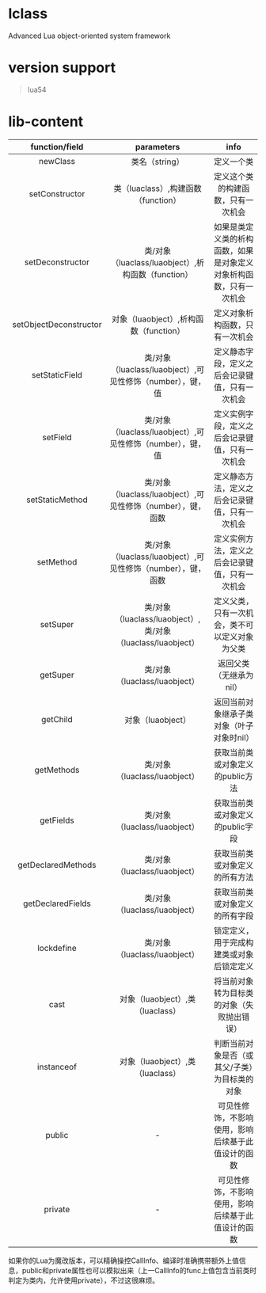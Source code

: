# lclass
Advanced Lua object-oriented system framework

# version support
> lua54

# lib-content

|     function/field     |                          parameters                          |                                info                                |
| :--------------------: | :----------------------------------------------------------: | :----------------------------------------------------------------: |
|        newClass        |                        类名（string）                        |                             定义一个类                             |
|     setConstructor     |             类（luaclass）,构建函数（function）              |                 定义这个类的构建函数，只有一次机会                 |
|    setDeconstructor    |      类/对象（luaclass/luaobject）,析构函数（function）      | 如果是类定义类的析构函数，如果是对象定义对象析构函数，只有一次机会 |
| setObjectDeconstructor |            对象（luaobject）,析构函数（function）            |                   定义对象析构函数，只有一次机会                   |
|     setStaticField     |  类/对象（luaclass/luaobject）,可见性修饰（number），键，值  |           定义静态字段，定义之后会记录键值，只有一次机会           |
|        setField        |  类/对象（luaclass/luaobject）,可见性修饰（number），键，值  |           定义实例字段，定义之后会记录键值，只有一次机会           |
|    setStaticMethod     | 类/对象（luaclass/luaobject）,可见性修饰（number），键，函数 |           定义静态方法，定义之后会记录键值，只有一次机会           |
|       setMethod        | 类/对象（luaclass/luaobject）,可见性修饰（number），键，函数 |           定义实例方法，定义之后会记录键值，只有一次机会           |
|        setSuper        | 类/对象（luaclass/luaobject）, 类/对象（luaclass/luaobject） |           定义父类，只有一次机会，类不可以定义对象为父类           |
|        getSuper        |                类/对象（luaclass/luaobject）                 |                      返回父类（无继承为nil）                       |
|        getChild        |                      对象（luaobject）                       |             返回当前对象继承子类对象（叶子对象时nil）              |
|       getMethods       |                类/对象（luaclass/luaobject）                 |                  获取当前类或对象定义的public方法                  |
|       getFields        |                类/对象（luaclass/luaobject）                 |                  获取当前类或对象定义的public字段                  |
|   getDeclaredMethods   |                类/对象（luaclass/luaobject）                 |                   获取当前类或对象定义的所有方法                   |
|   getDeclaredFields    |                类/对象（luaclass/luaobject）                 |                   获取当前类或对象定义的所有字段                   |
|       lockdefine       |                类/对象（luaclass/luaobject）                 |              锁定定义，用于完成构建类或对象后锁定定义              |
|          cast          |               对象（luaobject）,类（luaclass）               |             将当前对象转为目标类的对象（失败抛出错误）             |
|       instanceof       |               对象（luaobject）,类（luaclass）               |           判断当前对象是否（或其父/子类）为目标类的对象            |
|         public         |                              -                               |         可见性修饰，不影响使用，影响后续基于此值设计的函数         |
|        private         |                              -                               |         可见性修饰，不影响使用，影响后续基于此值设计的函数         |

如果你的Lua为魔改版本，可以精确操控CallInfo、编译时准确携带额外上值信息，public和private属性也可以模拟出来（上一CallInfo的func上值包含当前类时判定为类内，允许使用private），不过这很麻烦。
